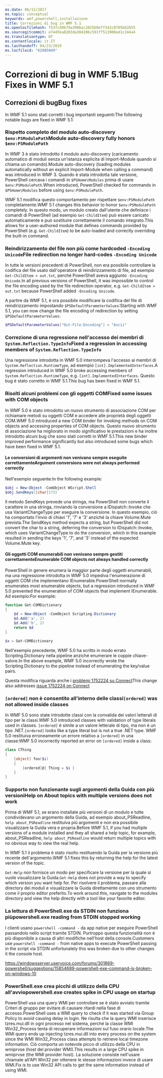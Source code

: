```yaml
---
ms.date: 06/12/2017
ms.topic: conceptual
keywords: wmf,powershell,installazione
title: Correzioni di bug in WMF 5.1
ms.openlocfilehash: f53fc40b79a3906ac2025b0eff342c0705b82655
ms.sourcegitcommit: e7445ba8203da304286c591ff513900ad1c244a4
ms.translationtype: HT
ms.contentlocale: it-IT
ms.lasthandoff: 04/23/2019
ms.locfileid: "62085049"
---
```

# <a name="bug-fixes-in-wmf-51"></a><span data-ttu-id="6aa48-103">Correzioni di bug in WMF 5.1</span><span class="sxs-lookup"><span data-stu-id="6aa48-103">Bug Fixes in WMF 5.1</span></span>

## <a name="bug-fixes"></a><span data-ttu-id="6aa48-104">Correzioni di bug</span><span class="sxs-lookup"><span data-stu-id="6aa48-104">Bug fixes</span></span>

<span data-ttu-id="6aa48-105">In WMF 5.1 sono stati corretti i bug importanti seguenti:</span><span class="sxs-lookup"><span data-stu-id="6aa48-105">The following notable bugs are fixed in WMF 5.1:</span></span>

### <a name="module-auto-discovery-fully-honors-envpsmodulepath"></a><span data-ttu-id="6aa48-106">Rispetto completo del modulo auto-discovery `$env:PSModulePath`</span><span class="sxs-lookup"><span data-stu-id="6aa48-106">Module auto-discovery fully honors `$env:PSModulePath`</span></span>

<span data-ttu-id="6aa48-107">In WMF 3 è stato introdotto il modulo auto-discovery (caricamento automatico di moduli senza un'istanza esplicita di Import-Module quando si chiama un comando).</span><span class="sxs-lookup"><span data-stu-id="6aa48-107">Module auto-discovery (loading modules automatically without an explicit Import-Module when calling a command) was introduced in WMF 3.</span></span>
<span data-ttu-id="6aa48-108">Quando è stata introdotta tale versione, PowerShell cercava i comandi in `$PSHome\Modules` prima di usare `$env:PSModulePath`.</span><span class="sxs-lookup"><span data-stu-id="6aa48-108">When introduced, PowerShell checked for commands in `$PSHome\Modules` before using `$env:PSModulePath`.</span></span>

<span data-ttu-id="6aa48-109">WMF 5.1 modifica questo comportamento per rispettare `$env:PSModulePath` completamente.</span><span class="sxs-lookup"><span data-stu-id="6aa48-109">WMF 5.1 changes this behavior to honor `$env:PSModulePath` completely.</span></span>
<span data-ttu-id="6aa48-110">In questo modo, un modulo creato dall'utente che definisce i comandi di PowerShell (ad esempio `Get-ChildItem`) può essere caricato automaticamente e può sostituire correttamente il comando integrato.</span><span class="sxs-lookup"><span data-stu-id="6aa48-110">This allows for a user-authored module that defines commands provided by PowerShell (e.g. `Get-ChildItem`) to be auto-loaded and correctly overriding the built-in command.</span></span>

### <a name="file-redirection-no-longer-hard-codes--encoding-unicode"></a><span data-ttu-id="6aa48-111">Reindirizzamento del file non più come hardcoded `-Encoding Unicode`</span><span class="sxs-lookup"><span data-stu-id="6aa48-111">File redirection no longer hard-codes `-Encoding Unicode`</span></span>

<span data-ttu-id="6aa48-112">In tutte le versioni precedenti di PowerShell, non era possibile controllare la codifica del file usato dall'operatore di reindirizzamento di file, ad esempio `Get-ChildItem > out.txt`, perché PowerShell aveva aggiunto `-Encoding Unicode`.</span><span class="sxs-lookup"><span data-stu-id="6aa48-112">In all previous versions of PowerShell, it was impossible to control the file encoding used by the file redirection operator, e.g. `Get-ChildItem > out.txt` because PowerShell added `-Encoding Unicode`.</span></span>

<span data-ttu-id="6aa48-113">A partire da WMF 5.1, è ora possibile modificare la codifica del file di reindirizzamento impostando `$PSDefaultParameterValues`:</span><span class="sxs-lookup"><span data-stu-id="6aa48-113">Starting with WMF 5.1, you can now change the file encoding of redirection by setting `$PSDefaultParameterValues`:</span></span>

```powershell
$PSDefaultParameterValues["Out-File:Encoding"] = "Ascii"
```

### <a name="fixed-a-regression-in-accessing-members-of-systemreflectiontypeinfo"></a><span data-ttu-id="6aa48-114">Correzione di una regressione nell'accesso dei membri di `System.Reflection.TypeInfo`</span><span class="sxs-lookup"><span data-stu-id="6aa48-114">Fixed a regression in accessing members of `System.Reflection.TypeInfo`</span></span>

<span data-ttu-id="6aa48-115">Una regressione introdotta in WMF 5.0 interrompeva l'accesso ai membri di `System.Reflection.RuntimeType`, ad esempio `[int].ImplementedInterfaces`.</span><span class="sxs-lookup"><span data-stu-id="6aa48-115">A regression introduced in WMF 5.0 broke accessing members of `System.Reflection.RuntimeType`, e.g. `[int].ImplementedInterfaces`.</span></span>
<span data-ttu-id="6aa48-116">Questo bug è stato corretto in WMF 5.1.</span><span class="sxs-lookup"><span data-stu-id="6aa48-116">This bug has been fixed in WMF 5.1.</span></span>


### <a name="fixed-some-issues-with-com-objects"></a><span data-ttu-id="6aa48-117">Risolti alcuni problemi con gli oggetti COM</span><span class="sxs-lookup"><span data-stu-id="6aa48-117">Fixed some issues with COM objects</span></span>

<span data-ttu-id="6aa48-118">In WMF 5.0 è stato introdotto un nuovo strumento di associazione COM per richiamare metodi su oggetti COM e accedere alle proprietà degli oggetti COM.</span><span class="sxs-lookup"><span data-stu-id="6aa48-118">WMF 5.0 introduced a new COM binder for invoking methods on COM objects and accessing properties of COM objects.</span></span>
<span data-ttu-id="6aa48-119">Questo nuovo strumento di associazione ha migliorato in modo significativo le prestazioni e ha inoltre introdotto alcuni bug che sono stati corretti in WMF 5.1.</span><span class="sxs-lookup"><span data-stu-id="6aa48-119">This new binder improved performance significantly but also introduced some bugs which have been fixed in WMF 5.1.</span></span>

#### <a name="argument-conversions-were-not-always-performed-correctly"></a><span data-ttu-id="6aa48-120">Le conversioni di argomenti non venivano sempre eseguite correttamente</span><span class="sxs-lookup"><span data-stu-id="6aa48-120">Argument conversions were not always performed correctly</span></span>

<span data-ttu-id="6aa48-121">Nell'esempio seguente:</span><span class="sxs-lookup"><span data-stu-id="6aa48-121">In the following example:</span></span>

```powershell
$obj = New-Object -ComObject WScript.Shell
$obj.SendKeys([char]173)
```

<span data-ttu-id="6aa48-122">Il metodo SendKeys prevede una stringa, ma PowerShell non converte il carattere in una stringa, rinviando la conversione a IDispatch::Invoke che usa VariantChangeType per eseguire la conversione. In questo esempio, ciò ha comportato l'invio di chiavi '1', '7' e '3' anziché la chiave Volume.Mute prevista.</span><span class="sxs-lookup"><span data-stu-id="6aa48-122">The SendKeys method expects a string, but PowerShell did not convert the char to a string, deferring the conversion to IDispatch::Invoke, which uses VariantChangeType to do the conversion, which in this example resulted in sending the keys '1', '7', and '3' instead of the expected Volume.Mute key.</span></span>

#### <a name="enumerable-com-objects-not-always-handled-correctly"></a><span data-ttu-id="6aa48-123">Gli oggetti COM enumerabili non venivano sempre gestiti correttamente</span><span class="sxs-lookup"><span data-stu-id="6aa48-123">Enumerable COM objects not always handled correctly</span></span>

<span data-ttu-id="6aa48-124">PowerShell in genere enumera la maggior parte degli oggetti enumerabili, ma una regressione introdotta in WMF 5.0 impediva l'enumerazione di oggetti COM che implementano IEnumerable.</span><span class="sxs-lookup"><span data-stu-id="6aa48-124">PowerShell normally enumerates most enumerable objects, but a regression introduced in WMF 5.0 prevented the enumeration of COM objects that implement IEnumerable.</span></span>  <span data-ttu-id="6aa48-125">Ad esempio:</span><span class="sxs-lookup"><span data-stu-id="6aa48-125">For example:</span></span>

```powershell
function Get-COMDictionary
{
    $d = New-Object -ComObject Scripting.Dictionary
    $d.Add('a', 2)
    $d.Add('b', 2)
    return $d
}

$x = Get-COMDictionary
```

<span data-ttu-id="6aa48-126">Nell'esempio precedente, WMF 5.0 ha scritto in modo errato Scripting.Dictionary nella pipeline anziché enumerare le coppie chiave-valore.</span><span class="sxs-lookup"><span data-stu-id="6aa48-126">In the above example, WMF 5.0 incorrectly wrote the Scripting.Dictionary to the pipeline instead of enumerating the key/value pairs.</span></span>

<span data-ttu-id="6aa48-127">Questa modifica riguarda anche i [problemi 1752224 su Connect](https://connect.microsoft.com/PowerShell/feedback/details/1752224)</span><span class="sxs-lookup"><span data-stu-id="6aa48-127">This change also addresses [issue 1752224 on Connect](https://connect.microsoft.com/PowerShell/feedback/details/1752224)</span></span>

### <a name="ordered-was-not-allowed-inside-classes"></a><span data-ttu-id="6aa48-128">`[ordered]` non è consentito all'interno delle classi</span><span class="sxs-lookup"><span data-stu-id="6aa48-128">`[ordered]` was not allowed inside classes</span></span>

<span data-ttu-id="6aa48-129">In WMF 5.0 sono state introdotte classi con la convalida dei valori letterali di tipo per le classi.</span><span class="sxs-lookup"><span data-stu-id="6aa48-129">WMF 5.0 introduced classes with validation of type literals used in classes.</span></span>
<span data-ttu-id="6aa48-130">`[ordered]` è simile a un valore letterale di tipo, ma non è un tipo .NET.</span><span class="sxs-lookup"><span data-stu-id="6aa48-130">`[ordered]` looks like a type literal but is not a true .NET type.</span></span>
<span data-ttu-id="6aa48-131">WMF 5.0 restituiva erroneamente un errore relativo a `[ordered]` in una classe:</span><span class="sxs-lookup"><span data-stu-id="6aa48-131">WMF 5.0 incorrectly reported an error on `[ordered]` inside a class:</span></span>

```powershell
class CThing
{
    [object] foo($i)
    {
        [ordered]@{ Thing = $i }
    }
}
```


### <a name="help-on-about-topics-with-multiple-versions-does-not-work"></a><span data-ttu-id="6aa48-132">Supporto non funzionante sugli argomenti della Guida con più versioni</span><span class="sxs-lookup"><span data-stu-id="6aa48-132">Help on About topics with multiple versions does not work</span></span>

<span data-ttu-id="6aa48-133">Prima di WMF 5.1, se erano installate più versioni di un modulo e tutte condividevano un argomento della Guida, ad esempio about_PSReadline, `help about_PSReadline` restituiva più argomenti e non era possibile visualizzare la Guida vera e propria.</span><span class="sxs-lookup"><span data-stu-id="6aa48-133">Before WMF 5.1, if you had multiple versions of a module installed and they all shared a help topic, for example, about_PSReadline, `help about_PSReadline` would return multiple topics with no obvious way to view the real help.</span></span>

<span data-ttu-id="6aa48-134">In WMF 5.1 il problema è stato risolto restituendo la Guida per la versione più recente dell'argomento.</span><span class="sxs-lookup"><span data-stu-id="6aa48-134">WMF 5.1 fixes this by returning the help for the latest version of the topic.</span></span>

<span data-ttu-id="6aa48-135">`Get-Help` non fornisce un modo per specificare la versione per la quale si vuole visualizzare la Guida.</span><span class="sxs-lookup"><span data-stu-id="6aa48-135">`Get-Help` does not provide a way to specify which version you want help for.</span></span>
<span data-ttu-id="6aa48-136">Per risolvere il problema, passare alla directory dei moduli e visualizzare la Guida direttamente con uno strumento come il proprio editor preferito.</span><span class="sxs-lookup"><span data-stu-id="6aa48-136">To work around this, navigate to the modules directory and view the help directly with a tool like your favorite editor.</span></span>

### <a name="powershellexe-reading-from-stdin-stopped-working"></a><span data-ttu-id="6aa48-137">La lettura di PowerShell.exe da STDIN non funziona più</span><span class="sxs-lookup"><span data-stu-id="6aa48-137">powershell.exe reading from STDIN stopped working</span></span>

<span data-ttu-id="6aa48-138">I clienti usano `powershell -command -` da app native per eseguire PowerShell passandolo nello script tramite STDIN. Purtroppo questa funzionalità non è più disponibile a causa di altri modifiche nell'host della console.</span><span class="sxs-lookup"><span data-stu-id="6aa48-138">Customers use `powershell -command -` from native apps to execute PowerShell passing in the script via STDIN unfortunately this was broken due to other changes it the console host.</span></span>

https://windowsserver.uservoice.com/forums/301869-powershell/suggestions/15854689-powershell-exe-command-is-broken-on-windows-10

### <a name="powershellexe-creates-spike-in-cpu-usage-on-startup"></a><span data-ttu-id="6aa48-139">PowerShell.exe crea picchi di utilizzo della CPU all'avvio</span><span class="sxs-lookup"><span data-stu-id="6aa48-139">powershell.exe creates spike in CPU usage on startup</span></span>

<span data-ttu-id="6aa48-140">PowerShell usa una query WMI per controllare se è stato avviato tramite Criteri di gruppo per evitare di causare ritardi nella fase di accesso.</span><span class="sxs-lookup"><span data-stu-id="6aa48-140">PowerShell uses a WMI query to check if it was started via Group Policy to avoid causing delay in login.</span></span>
<span data-ttu-id="6aa48-141">Ne risulta che la query WMI inserisce tzres.mui.dll in ogni processo nel sistema, perché la classe WMI Win32_Process tenta di recuperare informazioni sul fuso orario locale.</span><span class="sxs-lookup"><span data-stu-id="6aa48-141">The WMI query ends up injecting tzres.mui.dll into every process on the system since the WMI Win32_Process class attempts to retrieve local timezone information.</span></span>
<span data-ttu-id="6aa48-142">Ciò comporta un notevole picco di utilizzo della CPU in wmiprvse (host del provider WMI).</span><span class="sxs-lookup"><span data-stu-id="6aa48-142">This results in a large CPU spike in wmiprvse (the WMI provider host).</span></span>
<span data-ttu-id="6aa48-143">La soluzione consiste nell'usare chiamate all'API Win32 per ottenere le stesse informazioni invece di usare WMI.</span><span class="sxs-lookup"><span data-stu-id="6aa48-143">Fix is to use Win32 API calls to get the same information instead of using WMI.</span></span>
